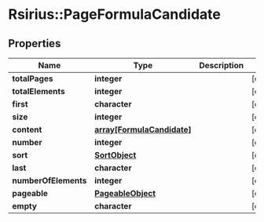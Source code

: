 # Rsirius::PageFormulaCandidate


## Properties
Name | Type | Description | Notes
------------ | ------------- | ------------- | -------------
**totalPages** | **integer** |  | [optional] 
**totalElements** | **integer** |  | [optional] 
**first** | **character** |  | [optional] 
**size** | **integer** |  | [optional] 
**content** | [**array[FormulaCandidate]**](FormulaCandidate.md) |  | [optional] 
**number** | **integer** |  | [optional] 
**sort** | [**SortObject**](SortObject.md) |  | [optional] 
**last** | **character** |  | [optional] 
**numberOfElements** | **integer** |  | [optional] 
**pageable** | [**PageableObject**](PageableObject.md) |  | [optional] 
**empty** | **character** |  | [optional] 


